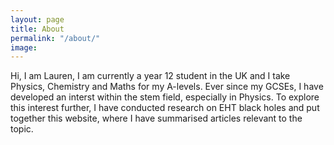 ```yaml
---
layout: page
title: About
permalink: "/about/"
image:
---
```


Hi, I am Lauren, I am currently a year 12 student in the UK and I take Physics, Chemistry and Maths for my A-levels. Ever since my GCSEs, I have developed an interst within the stem field, especially in Physics. To explore this interest further, I have conducted research on EHT black holes and put together this website, where I have summarised articles relevant to the topic. 

